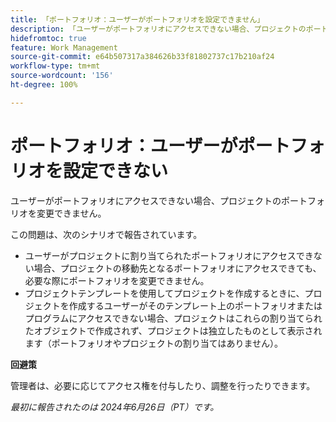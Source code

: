 ```yaml
---
title: 「ポートフォリオ：ユーザーがポートフォリオを設定できません」
description: 「ユーザーがポートフォリオにアクセスできない場合、プロジェクトのポートフォリオを変更できません。」
hidefromtoc: true
feature: Work Management
source-git-commit: e64b507317a384626b33f81802737c17b210af24
workflow-type: tm+mt
source-wordcount: '156'
ht-degree: 100%

---
```



# ポートフォリオ：ユーザーがポートフォリオを設定できない

ユーザーがポートフォリオにアクセスできない場合、プロジェクトのポートフォリオを変更できません。

この問題は、次のシナリオで報告されています。

* ユーザーがプロジェクトに割り当てられたポートフォリオにアクセスできない場合、プロジェクトの移動先となるポートフォリオにアクセスできても、必要な際にポートフォリオを変更できません。
* プロジェクトテンプレートを使用してプロジェクトを作成するときに、プロジェクトを作成するユーザーがそのテンプレート上のポートフォリオまたはプログラムにアクセスできない場合、プロジェクトはこれらの割り当てられたオブジェクトで作成されず、プロジェクトは独立したものとして表示されます（ポートフォリオやプロジェクトの割り当てはありません）。

**回避策**

管理者は、必要に応じてアクセス権を付与したり、調整を行ったりできます。

_最初に報告されたのは 2024年6月26日（PT）です。_
